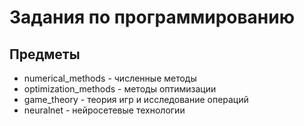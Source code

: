 # Задания по программированию

## Предметы
- numerical_methods - численные методы
- optimization_methods - методы оптимизации
- game_theory - теория игр и исследование операций
- neuralnet - нейросетевые технологии
